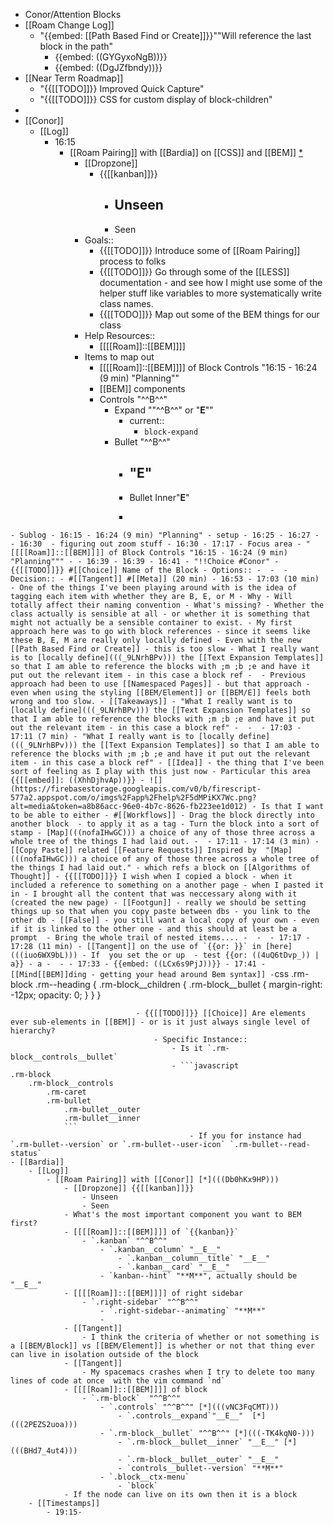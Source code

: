 - Conor/Attention Blocks
- [[Roam Change Log]]
    - "{{embed: [[Path Based Find or Create]]}}""Will reference the last block in the path"
        - {{embed: ((GYGyxoNgB))}}
        - {{embed: ((DgJZfbndy))}}
- [[Near Term Roadmap]]
    - "{{[[TODO]]}} Improved Quick Capture"
    - "{{[[TODO]]}} CSS for custom display of block-children"
- 
- [[Conor]]
    - [[Log]]
        - 16:15
            - [[Roam Pairing]] with [[Bardia]] on [[CSS]] and [[BEM]] [*](((crk0qALA4)))
                - [[Dropzone]]
                    - {{[[kanban]]}}
                        - Unseen
                            - 
                        - Seen
                - Goals::
                    - {{[[TODO]]}} Introduce some of [[Roam Pairing]] process to folks
                    - {{[[TODO]]}} Go through some of the [[LESS]] documentation - and see how I might use some of the helper stuff like variables to more systematically write class names.
                    - {{[[TODO]]}} Map out some of the BEM things for our class
                - Help Resources::
                    - [[[[Roam]]::[[BEM]]]] 
                - Items to map out
                    - [[[[Roam]]::[[BEM]]]] of Block Controls "16:15 - 16:24 (9 min) "Planning""
                    - [[BEM]] components
                    - Controls "^^B^^"
                        - Expand ""^^B^^" or "__E__""
                            - current::
                                - `block-expand`
                        - Bullet "^^B^^"
                            -  "__E__"
                                - 
                            - Bullet Inner"__E__"
                            - ```javascript
<span class="simple-bullet-outer cursor-pointer" draggable="true"><span class="simple-bullet-inner"></span></span>```
                - Sublog
                    - 16:15 - 16:24 (9 min) "Planning"
                        - setup
                    - 16:25 - 16:27
                    - - 16:30 
                        - figuring out zoom stuff
                    - 16:30 - 17:17
                        - Focus area
                            - "[[[[Roam]]::[[BEM]]]] of Block Controls "16:15 - 16:24 (9 min) "Planning"""
                        - - 16:39
                        - 16:39 - 16:41
                            - "!!Choice #Conor"
                                - {{[[TODO]]}} #[[Choice]] Name of the Block
                                    - Options::
                                        - 
                                        - 
                                    - Decision::
                        - #[[Tangent]] #[[Meta]] (20 min)
                            - 16:53 - 17:03 (10 min)
                                - One of the things I've been playing around with is the idea of tagging each item with whether they are B, E, or M
                                    - Why
                                        - Will totally affect their naming convention
                                    - What's missing?
                                        - Whether the class actually is sensible at all - or whether it is something that might not actually be a sensible container to exist.
                                - My first approach here was to go with block references - since it seems like these B, E, M are really only locally defined
                                    - Even with the new [[Path Based Find or Create]] - this is too slow
                                        - What I really want is to [locally define](((_9LNrhBPv))) the [[Text Expansion Templates]] so that I am able to reference the blocks with ;m ;b ;e and have it put out the relevant item - in this case a block ref
                                            - 
                                - Previous approach had been to use [[Namespaced Pages]] - but that approach - even when using the styling [[BEM/Element]] or [[BEM/E]] feels both wrong and too slow.
                                - [[Takeaways]]
                                    - "What I really want is to [locally define](((_9LNrhBPv))) the [[Text Expansion Templates]] so that I am able to reference the blocks with ;m ;b ;e and have it put out the relevant item - in this case a block ref"
                                - 
                                - 
                            - 17:03 - 17:11 (7 min)
                                - "What I really want is to [locally define](((_9LNrhBPv))) the [[Text Expansion Templates]] so that I am able to reference the blocks with ;m ;b ;e and have it put out the relevant item - in this case a block ref"
                                    - [[Idea]] - the thing that I've been sort of feeling as I play with this just now
                                        - Particular this area {{[[embed]]: ((XhhDjhvAp))}}
                                            - ![](https://firebasestorage.googleapis.com/v0/b/firescript-577a2.appspot.com/o/imgs%2Fapp%2Fhelp%2F5dMPiKX7Wc.png?alt=media&token=a8b86acc-96e0-4b7c-8626-fb223ee1d012)
                                        - Is that I want to be able to either
                                            - #[[Workflows]]
                                            - Drag the block directly into another block  - to apply it as a tag
                                            - Turn the block into a sort of stamp
                                        - [Map](((nofaIHwGC))) a choice of any of those three across a whole tree of the things I had laid out.
                                        - 
                            - 17:11 - 17:14 (3 min)
                                - [[Copy Paste]] related [[Feature Requests]] Inspired by  "[Map](((nofaIHwGC))) a choice of any of those three across a whole tree of the things I had laid out." - which refs a block on [[Algorithms of Thought]]
                                    - {{[[TODO]]}} I wish when I copied a block - when it included a reference to something on a another page - when I pasted it in - I brought all the content that was neccessary along with it (created the new page)
                                        - [[Footgun]] - really we should be setting things up so that when you copy paste between dbs - you link to the other db
                                            - [[False]] - you still want a local copy of your own - even if it is linked to the other one - and this should at least be a prompt 
                                                - Bring the whole trail of nested items....
                                                - 
                        - 
                    - 17:17 - 17:28 (11 min)
                        - [[Tangent]] on the use of `{{or: }}` in [here](((iuo6WX9bL)))
                            - If  you set the or up 
                                - test {{or: ((4uQ6tDvp_)) | a}}
                                    - a
                        - 
                    - - 17:33
                        - {{embed: ((LCx6s9PjJ))}}
                    - 17:41
                        - [[Mind[[BEM]]ding - getting your head around Bem syntax]]
                            - ```css
.rm-block .rm--heading {
   .rm-block__children {
     .rm-block__bullet {
       margin-right: -12px;
       opacity: 0;
     }
  }
}
```
                            - {{[[TODO]]}} [[Choice]] Are elements ever sub-elements in [[BEM]] - or is it just always single level of hierarchy?
                                - Specific Instance::
                                    - Is it `.rm-block__controls__bullet` 
                                    - ```javascript
.rm-block
	.rm-block__controls
		.rm-caret
      	.rm-bullet
			.rm-bullet__outer
			.rm-bullet__inner
			``` 
                                        - If you for instance had `.rm-bullet--version` or `.rm-bullet--user-icon` `.rm-bullet--read-status`
- [[Bardia]]
    - [[Log]]
        - [[Roam Pairing]] with [[Conor]] [*](((Db0hKx9HP)))
            - [[Dropzone]] {{[[kanban]]}}
                - Unseen
                - Seen
            - What's the most important component you want to BEM first?
            - [[[[Roam]]::[[BEM]]]] of `{{kanban}}`
                - `.kanban` "^^B^^"
                    - `.kanban__column` "__E__"
                        - `.kanban__column__title` "__E__"
                        - `.kanban__card` "__E__"
                    - `kanban--hint` "**M**", actually should be "__E__"
            - [[[[Roam]]::[[BEM]]]] of right sidebar
                - `.right-sidebar` "^^B^^"
                    - `.right-sidebar--animating` "**M**"
                    - 
            - [[Tangent]]
                - I think the criteria of whether or not something is a [[BEM/Block]] vs [[BEM/Element]] is whether or not that thing ever can live in isolation outside of the block
            - [[Tangent]]
                - My spacemacs crashes when I try to delete too many lines of code at once  with the vim command `nd`
            - [[[[Roam]]::[[BEM]]]] of block
                - `.rm-block`  "^^B^^"
                    - `.controls` "^^B^^" [*](((vNC3FqCMT)))
                        - `.controls__expand`"__E__"  [*](((2PEZS2uoa)))
                    - `.rm-block__bullet` "^^B^^" [*](((-TK4kqN0-)))
                        - `.rm-block__bullet__inner` "__E__" [*](((BHd7_4ut4)))
                        - `.rm-block__bullet__outer` "__E__"
                        - `controls__bullet--version` "**M**"
                    - `.block__ctx-menu`
                        - `block`
            - If the node can live on its own then it is a block 
    - [[Timestamps]]
        - 19:15-
